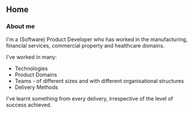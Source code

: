 ## Home

### About me

I'm a (Software) Product Developer who has worked in the manufacturing, financial services, commercial property and healthcare domains.

I've worked in many:

* Technologies 
* Product Domains
* Teams - of different sizes and with different organisational structures
* Delivery Methods

I've learnt something from every delivery, irrespective of the level of success achieved.
